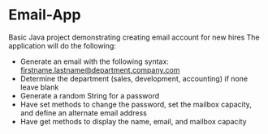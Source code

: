 # Email-App
Basic Java project demonstrating creating email account for new hires
The application will do the following:
- Generate an email with the following syntax: firstname.lastname@department.company.com
- Determine the department (sales, development, accounting) if none leave blank
- Generate a random String for a password
- Have set methods to change the password, set the mailbox capacity, and define an alternate email address
- Have get methods to display the name, email, and mailbox capacity

